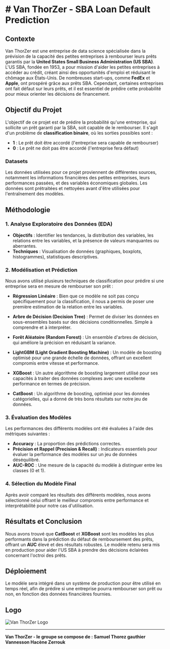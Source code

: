 # # Van ThorZer - SBA Loan Default Prediction

## Contexte

Van ThorZer est une entreprise de data science spécialisée dans la prévision de la capacité des petites entreprises à rembourser leurs prêts garantis par la **United States Small Business Administration (US SBA)**. L'US SBA, fondée en 1953, a pour mission d'aider les petites entreprises à accéder au crédit, créant ainsi des opportunités d'emploi et réduisant le chômage aux États-Unis. De nombreuses start-ups, comme **FedEx** et **Apple**, ont prospéré grâce aux prêts SBA. Cependant, certaines entreprises ont fait défaut sur leurs prêts, et il est essentiel de prédire cette probabilité pour mieux orienter les décisions de financement.

## Objectif du Projet

L'objectif de ce projet est de prédire la probabilité qu'une entreprise, qui sollicite un prêt garanti par la SBA, soit capable de le rembourser. Il s'agit d'un problème de **classification binaire**, où les sorties possibles sont :

- **1** : Le prêt doit être accordé (l'entreprise sera capable de rembourser)
- **0** : Le prêt ne doit pas être accordé (l'entreprise fera défaut)

### Datasets

Les données utilisées pour ce projet proviennent de différentes sources, notamment les informations financières des petites entreprises, leurs performances passées, et des variables économiques globales. Les données sont prétraitées et nettoyées avant d'être utilisées pour l'entraînement des modèles.

## Méthodologie

### 1. **Analyse Exploratoire des Données (EDA)**

- **Objectifs** : Identifier les tendances, la distribution des variables, les relations entre les variables, et la présence de valeurs manquantes ou aberrantes.
- **Techniques** : Visualisation de données (graphiques, boxplots, histogrammes), statistiques descriptives.

### 2. **Modélisation et Prédiction**

Nous avons utilisé plusieurs techniques de classification pour prédire si une entreprise sera en mesure de rembourser son prêt :

- **Régression Linéaire** : Bien que ce modèle ne soit pas conçu spécifiquement pour la classification, il nous a permis de poser une première estimation de la relation entre les variables.
  
- **Arbre de Décision (Decision Tree)** : Permet de diviser les données en sous-ensembles basés sur des décisions conditionnelles. Simple à comprendre et à interpréter.
  
- **Forêt Aléatoire (Random Forest)** : Un ensemble d'arbres de décision, qui améliore la précision en réduisant la variance.
  
- **LightGBM (Light Gradient Boosting Machine)** : Un modèle de boosting optimisé pour une grande échelle de données, offrant un excellent compromis entre vitesse et performance.
  
- **XGBoost** : Un autre algorithme de boosting largement utilisé pour ses capacités à traiter des données complexes avec une excellente performance en termes de précision.
  
- **CatBoost** : Un algorithme de boosting, optimisé pour les données catégorielles, qui a donné de très bons résultats sur notre jeu de données.

### 3. **Évaluation des Modèles**

Les performances des différents modèles ont été évaluées à l'aide des métriques suivantes :

- **Accuracy** : La proportion des prédictions correctes.
- **Précision et Rappel (Precision & Recall)** : Indicateurs essentiels pour évaluer la performance des modèles sur un jeu de données déséquilibré.
- **AUC-ROC** : Une mesure de la capacité du modèle à distinguer entre les classes (0 et 1).

### 4. **Sélection du Modèle Final**

Après avoir comparé les résultats des différents modèles, nous avons sélectionné celui offrant le meilleur compromis entre performance et interprétabilité pour notre cas d'utilisation.

## Résultats et Conclusion

Nous avons trouvé que **CatBoost** et **XGBoost** sont les modèles les plus performants dans la prédiction du défaut de remboursement des prêts, offrant un **AUC** élevé et des résultats robustes. Le modèle retenu sera mis en production pour aider l'US SBA à prendre des décisions éclairées concernant l'octroi des prêts.

## Déploiement

Le modèle sera intégré dans un système de production pour être utilisé en temps réel, afin de prédire si une entreprise pourra rembourser son prêt ou non, en fonction des données financières fournies.

## Logo

![Van ThorZer Logo](/home/zerrouk/Téléchargements/je_veux_un_logo_d_entreprise_dont_le_nom_est_Van_ThorZer_corp_et_il_faut_que_ce_soit_représenté_par_un_marteau_avec_comme_couleur_le_noir_et_blanc_je_veux_que_çe_soit_plus_dans_un_style_celte-removebg(1).png)

---

**Van ThorZer - le groupe se compose de :
Samuel Thorez
gauthier Vannesson
Hacène Zerrouk**
